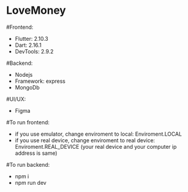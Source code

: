 # LoveMoney

#Frontend: 
+ Flutter: 2.10.3
+ Dart: 2.16.1
+ DevTools: 2.9.2

#Backend:
+ Nodejs
+ Framework: express
+ MongoDb

#UI/UX:
+ Figma

#To run frontend: 
+ if you use emulator, change enviroment to local: Enviroment.LOCAL
+ if you use real device, change enviroment to real device: Enviroment.REAL_DEVICE (your real device and your computer ip address is same)

#To run backend: 
+ npm i
+ npm run dev

